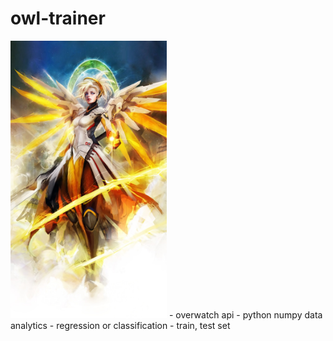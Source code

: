 # owl-trainer
<img src="img\mercy.jpg" width="250px">
- overwatch api 
- python numpy data analytics
- regression or classification
- train, test set 
